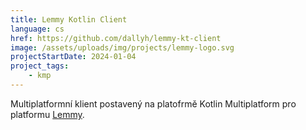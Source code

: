 ```yaml
---
title: Lemmy Kotlin Client
language: cs
href: https://github.com/dallyh/lemmy-kt-client
image: /assets/uploads/img/projects/lemmy-logo.svg
projectStartDate: 2024-01-04
project_tags:
    - kmp
---
```

Multiplatformní klient postavený na platofrmě Kotlin Multiplatform pro platformu [Lemmy](https://join-lemmy.org/).